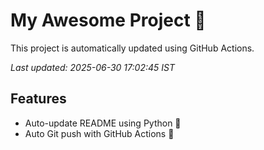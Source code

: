 # My Awesome Project 🚀

This project is automatically updated using GitHub Actions.

_Last updated: 2025-06-30 17:02:45 IST_

## Features
- Auto-update README using Python 🐍
- Auto Git push with GitHub Actions 🤖
